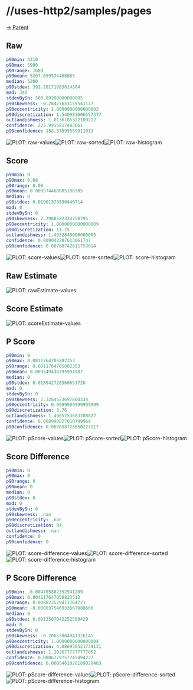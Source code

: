 
# //uses-http2/samples/pages

[→ Parent](../..)


## Raw


```yaml
p90min: 4310
p90max: 5990
p90range: 1680
p90mean: 5207.659574468085
median: 5200
p90stdev: 392.20171083614304
mad: 340
stdevBySn: 500.89200000000005
p90skewness: -0.26477653159541137
p90eccentricity: 1.0000000000000002
p90discretization: 1.540983606557377
outlandishness: 1.0136185322109212
confidence: 225.9915817483661
p90confidence: 158.57095569911013

```

![PLOT: raw-values](./raw/values.svg)![PLOT: raw-sorted](./raw/sorted.svg)![PLOT: raw-histogram](./raw/histogram.svg)
## Score


```yaml
p90min: 0
p90max: 0.08
p90range: 0.08
p90mean: 0.009574468085106385
median: 0
p90stdev: 0.01901370690446714
mad: 0
stdevBySn: 0
p90skewness: 2.2988582324758795
p90eccentricity: 1.0000000000000009
p90discretization: 11.75
outlandishness: 1.4932840000000005
confidence: 0.009042297613061747
p90confidence: 0.00768742611753614

```

![PLOT: score-values](./score/values.svg)![PLOT: score-sorted](./score/sorted.svg)![PLOT: score-histogram](./score/histogram.svg)
## Raw Estimate

![PLOT: rawEstimate-values](./rawEstimate/values.svg)
## Score Estimate

![PLOT: scoreEstimate-values](./scoreEstimate/values.svg)
## P Score


```yaml
p90min: 0
p90max: 0.0811764705882353
p90range: 0.0811764705882353
p90mean: 0.009549436795994987
median: 0
p90stdev: 0.018942720560651726
mad: 0
stdevBySn: 0
p90skewness: 2.3264523697800334
p90eccentricity: 0.9999999999999999
p90discretization: 3.76
outlandishness: 1.4905753683208827
confidence: 0.008998827018799964
p90confidence: 0.007658725650227117

```

![PLOT: pScore-values](./pScore/values.svg)![PLOT: pScore-sorted](./pScore/sorted.svg)![PLOT: pScore-histogram](./pScore/histogram.svg)
## Score Difference


```yaml
p90min: 0
p90max: 0
p90range: 0
p90mean: 0
median: 0
p90stdev: 0
mad: 0
stdevBySn: 0
p90skewness: .nan
p90eccentricity: .nan
p90discretization: 94
outlandishness: .nan
confidence: 0
p90confidence: 0

```

![PLOT: score-difference-values](./score-difference/values.svg)![PLOT: score-difference-sorted](./score-difference/sorted.svg)![PLOT: score-difference-histogram](./score-difference/histogram.svg)
## P Score Difference


```yaml
p90min: -0.004705882352941209
p90max: 0.004117647058823512
p90range: 0.008823529411764721
p90mean: -0.000037546933667088666
median: 0
p90stdev: 0.0013507042252589429
mad: 0
stdevBySn: 0
p90skewness: -0.20655804941326145
p90eccentricity: 1.0000000000000004
p90discretization: 4.086956521739131
outlandishness: 1.2026777777777862
confidence: 0.0006779757745494227
p90confidence: 0.0005461028189028463

```

![PLOT: pScore-difference-values](./pScore-difference/values.svg)![PLOT: pScore-difference-sorted](./pScore-difference/sorted.svg)![PLOT: pScore-difference-histogram](./pScore-difference/histogram.svg)